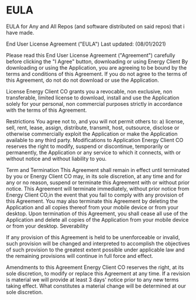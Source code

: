 # EULA
EULA for Any and All Repos (and software distributed on said repos) that i have made.



End User License Agreement ("EULA")
Last updated: (08/01/2021)

Please read this End User License Agreement ("Agreement") carefully before clicking the "I Agree"
button, downloading or using Energy Client
By downloading or using the Application, you are agreeing to be bound
by the terms and conditions of this Agreement.
If you do not agree to the terms of this Agreement, do not do not download or use the Application.


License
Energy Client CO grants you a revocable, non exclusive, non transferable, limited license to download, install and use the Application solely for your personal, non commercial purposes strictly in accordance with the terms of this Agreement.


Restrictions
You agree not to, and you will not permit others to:
a) license, sell, rent, lease, assign, distribute, transmit, host, outsource, disclose or otherwise commercially exploit the Application or make the Application available to any third party.
Modifications to Application
Energy Client CO reserves the right to modify, suspend or discontinue, temporarily or permanently, the Application or any service to which it connects, with or without notice and without liability to you.
   

 

Term and Termination
 This Agreement shall remain in effect until terminated by you or Energy Client CO may, in its sole discretion, at any time and for any or no reason,
suspend or terminate this Agreement with or without prior notice.
This Agreement will terminate immediately, without prior notice from Energy Client CO,in the event that you fail to comply with any provision of this Agreement. You may also terminate this Agreement by deleting the Application and all copies thereof from your mobile device or from your desktop.
Upon termination of this Agreement, you shall cease all use of the Application and delete all copies of the Application from your mobile device or from your desktop.
Severability



If any provision of this Agreement is held to be unenforceable or invalid, such provision will be changed and interpreted to accomplish the objectives of such provision to the greatest extent possible under applicable law and the remaining provisions will continue in full force and effect.


Amendments to this Agreement
Energy Client CO reserves the right, at its sole discretion, to modify or replace this Agreement at any time. If a revision is material we will provide at least 3 days' notice prior to any new terms taking effect. What constitutes a material change will be determined at our sole discretion.
